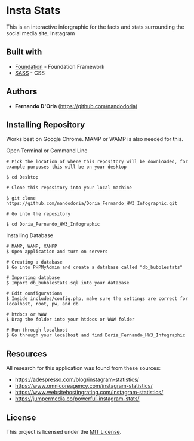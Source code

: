 # Insta Stats
This is an interactive inforgraphic for the facts and stats surrounding the social media site, Instagram

## Built with
* [Foundation](https://foundation.zurb.com/) - Foundation Framework
* [SASS](https://sass-lang.com/) - CSS

## Authors
* **Fernando D'Oria** (https://github.com/nandodoria)


## Installing Repository

Works best on Google Chrome. MAMP or WAMP is also needed for this.

Open Terminal or Command Line

```
# Pick the location of where this repository will be downloaded, for example purposes this will be on your desktop

$ cd Desktop

# Clone this repository into your local machine

$ git clone https://github.com/nandodoria/Doria_Fernando_HW3_Infographic.git

# Go into the repository

$ cd Doria_Fernando_HW3_Infographic

```
Installing Database
```
# MAMP, WAMP, XAMPP
$ Open application and turn on servers

# Creating a database
$ Go into PHPMyAdmin and create a database called "db_bubblestats"

# Importing database
$ Import db_bubblestats.sql into your database

# Edit configurations
$ Inside includes/config.php, make sure the settings are correct for localhost, root, pw, and db 

# htdocs or WWW
$ Drag the folder into your htdocs or WWW folder 

# Run through localhost
$ Go through your localhost and find Doria_Fernando_HW3_Infographic
```

## Resources

All research for this application was found from these sources:

* https://adespresso.com/blog/instagram-statistics/
* https://www.omnicoreagency.com/instagram-statistics/
* https://www.websitehostingrating.com/instagram-statistics/
* https://jumpermedia.co/powerful-instagram-stats/


## License

This project is licensed under the [MIT License](https://opensource.org/licenses/MIT/).
